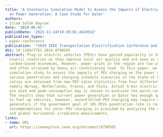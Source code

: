 ```yaml
---
title: 'A Stochastic Simulation Model to Assess the Impacts of Electric Vehicle Charging
  on Power Generation: A Case Study for Qatar'
authors:
- Islam Safak Bayram
date: '2019-06-01'
publishDate: '2023-11-24T10:39:02.461053Z'
publication_types:
- paper-conference
publication: '*2019 IEEE Transportation Electrification Conference and Expo (ITEC)*'
doi: 10.1109/ITEC.2019.8790585
abstract: Plug-in electric vehicles (PEVs) have gained popularity in the Gulf Cooperation
  Council countries as they improve local air quality and are seen as a tool to diversify
  carbon-based economies. However, power grids in the region are low-inertia systems
  and often strained by heavy air-conditioning load. In this paper, we present a stochastic
  simulation study to assess the impacts of PEV charging on the power generation under
  various penetration and charging schedule scenarios in the State of Qatar. Penetration
  ratios are obtained from new PEV sales statistics from four different countries,
  namely Norway, Netherlands, France, and China. Actual 5-min electricity load profiles
  are used and peak-consumption day is chosen to evaluate the worst-case scenario.
  The results show that current power generation in Qatar has enough spare capacity
  to fuel up vehicles, however, uncontrolled PEV charging may require additional peak-power
  generators if the government goal of 10% PEVs penetration rate is reached. Finally,
  recommendations for solar-PEV charging is provided by analyzing the actual load
  and global horizontal irradiance measurements.
links:
- name: URL
  url: https://ieeexplore.ieee.org/document/8790585
---
```

